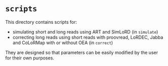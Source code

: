 # `scripts` #

This directory contains scripts for:
* simulating short and long reads using ART and SimLoRD (in `simulate`)
* correcting long reads using short reads with proovread, LoRDEC, Jabba and CoLoRMap with or without OEA (in `correct`)

They are designed so that parameters can be easily modified by the user for their own purposes.

